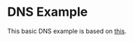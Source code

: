 # DNS Example

This basic DNS example is based on [this](https://kubernetes.io/docs/concepts/services-networking/dns-pod-service/#supported-dns-schema).
